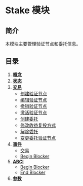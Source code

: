 # Stake 模块

## 简介

本模块主要管理验证节点和委托信息。

## 目录

1. **[概念](1_concepts.md)**
2. **[状态](2_state.md)**
3. **[交易](3_txs.md)**
    - [创建验证节点](3_txs.md#创建验证节点)
    - [编辑验证节点](3_txs.md#编辑验证节点)
    - [撤销验证节点](3_txs.md#撤销验证节点)
    - [激活验证节点](3_txs.md#激活验证节点)
    - [创建委托](3_txs.md#创建委托)
    - [修改收益复投方式](3_txs.md#修改收益复投方式)
    - [解除委托](3_txs.md#解除委托)
    - [变更委托验证节点](3_txs.md#变更委托验证节点)
4. **[事件](4_events.md)**
    - [交易](4_events.md#交易)
    - [Begin Blocker](4_events.md#beginblocker)
5. **[ABCI](5_abci.md)**
    - [Begin Blocker](5_abci.md#beginblocker)
    - [End Blocker](5_abci.md#endblocker)
6. **[参数](6_params.md)**
